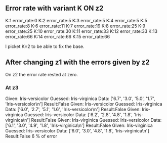 Error rate with variant K ON z2
-------------------------------

K:1 error_rate:0
K:2 error_rate:5
K:3 error_rate:5
K:4 error_rate:5
K:5 error_rate:8
K:6 error_rate:11
K:7 error_rate:19
K:8 error_rate:25
K:9 error_rate:25
K:10 error_rate:30
K:11 error_rate:33
K:12 error_rate:33
K:13 error_rate:66
K:14 error_rate:66
K:15 error_rate:66

I picket K=2 to be able to fix the base.

After changing z1 with the errors given by z2
---------------------------------------------

On z2 the error rate rested at zero.

### At z3

Given: Iris-versicolor Guessed: Iris-virginica Data: ['6.7', '3.0', '5.0', '1.7', 'Iris-versicolor\n'] Result:False
Given: Iris-versicolor Guessed: Iris-virginica Data: ['6.0', '2.7', '5.1', '1.6', 'Iris-versicolor\n'] Result:False
Given: Iris-virginica Guessed: Iris-versicolor Data: ['6.2', '2.8', '4.8', '1.8', 'Iris-virginica\n'] Result:False
Given: Iris-virginica Guessed: Iris-versicolor Data: ['6.1', '3.0', '4.9', '1.8', 'Iris-virginica\n'] Result:False
Given: Iris-virginica Guessed: Iris-versicolor Data: ['6.0', '3.0', '4.8', '1.8', 'Iris-virginica\n'] Result:False
6 % of error

